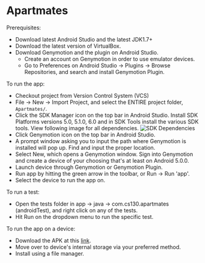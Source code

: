 # Apartmates

Prerequisites:
* Download latest Android Studio and the latest JDK1.7+
* Download the latest version of VirtualBox.
* Download Genymotion and the plugin on Android Studio.
  * Create an account on Genymotion in order to use emulator devices.
  * Go to Preferences on Android Studio -> Plugins -> Browse Repositories, and search and install Genymotion Plugin.

To run the app:
- Checkout project from Version Control System (VCS)
- File -> New -> Import Project, and select the ENTIRE project folder, `Apartmates/`.
- Click the SDK Manager icon on the top bar in Android Studio. Install SDK Platforms versions 5.0, 5.1.0, 6.0 and in SDK Tools install the various SDK tools. View following image for all dependencies.
![SDK Dependencies](http://i.imgur.com/OXqhOz6.png)
- Click Genymotion icon on the top bar in Android Studio.
- A prompt window asking you to input the path where Genymotion is installed will pop up. Find and input the proper location.
- Select New, which opens a Genymotion window. Sign into Genymotion and create a device of your choosing that's at least on Android 5.0.0.
- Launch device through Genymotion or Genymotion Plugin.
- Run app by hitting the green arrow in the toolbar, or Run -> Run 'app'.
- Select the device to run the app on.

To run a test:
- Open the tests folder in app -> java -> com.cs130.apartmates (androidTest), and right click on any of the tests.
- Hit Run on the dropdown menu to run the specific test.

To run the app on a device:
- Download the APK at this [link](https://dl.dropboxusercontent.com/u/12858467/apartmates.apk).
- Move over to device's internal storage via your preferred method.
- Install using a file manager.
